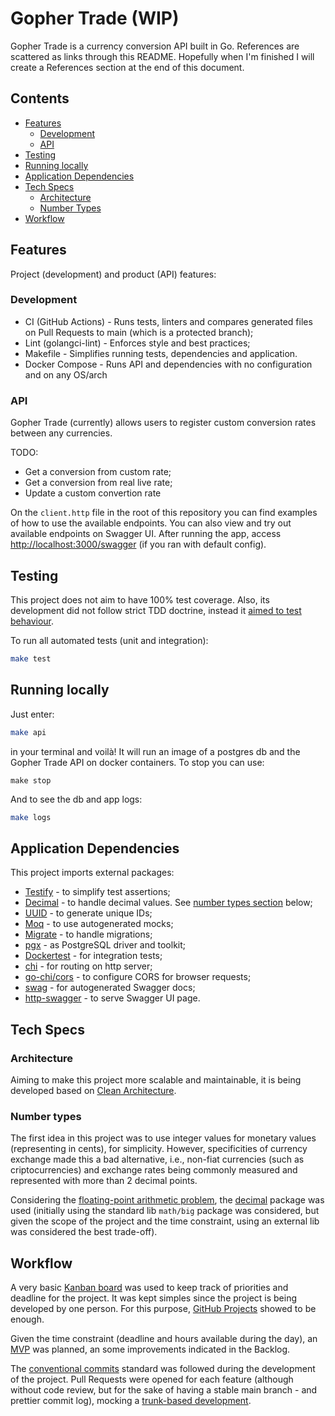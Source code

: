 # Gopher Trade (WIP)

Gopher Trade is a currency conversion API built in Go. References are scattered as links through this README. Hopefully when I'm finished I will create a References section at the end of this document.

## Contents

* [Features](#features)
  * [Development](#development)
  * [API](#api)
* [Testing](#testing)
* [Running locally](#running-locally)
* [Application Dependencies](#application-dependencies)
* [Tech Specs](#tech-specs)
  * [Architecture](#architecture)
  * [Number Types](#number-types)
* [Workflow](#workflow)

## Features

Project (development) and product (API) features:

### Development

* CI (GitHub Actions) - Runs tests, linters and compares generated files on Pull Requests to main (which is a protected branch);
* Lint (golangci-lint) - Enforces style and best practices;
* Makefile - Simplifies running tests, dependencies and application.
* Docker Compose - Runs API and dependencies with no configuration and on any OS/arch

### API

Gopher Trade (currently) allows users to register custom conversion rates between any currencies.

TODO:

* Get a conversion from custom rate;
* Get a conversion from real live rate;
* Update a custom convertion rate

On the `client.http` file in the root of this repository you can find examples of how to use the available endpoints. You can also view and try out available endpoints on Swagger UI. After running the app, access <http://localhost:3000/swagger> (if you ran with default config).

## Testing

This project does not aim to have 100% test coverage. Also, its development did not follow strict TDD doctrine, instead it [aimed to test behaviour](https://dave.cheney.net/paste/absolute-unit-test-london-gophers.pdf).

To run all automated tests (unit and integration):

```bash
make test
```

## Running locally

Just enter:

```bash
make api
```

in your terminal and voilà! It will run an image of a postgres db and the Gopher Trade API on docker containers. To stop you can use:

```bach
make stop
```

And to see the db and app logs:

```bash
make logs
```

## Application Dependencies

This project imports external packages:

* [Testify](https://github.com/stretchr/testify) - to simplify test assertions;
* [Decimal](https://github.com/shopspring/decimal) - to handle decimal values. See [number types section](#number-types) below;
* [UUID](https://github.com/google/uuid) - to generate unique IDs;
* [Moq](https://github.com/matryer/moq) - to use autogenerated mocks;
* [Migrate](https://github.com/golang-migrate/migrate) - to handle migrations;
* [pgx](https://github.com/jackc/pgx) - as PostgreSQL driver and toolkit;
* [Dockertest](https://github.com/ory/dockertest) - for integration tests;
* [chi](https://github.com/go-chi/chi) - for routing on http server;
* [go-chi/cors](https://github.com/go-chi/cors) - to configure CORS for browser requests;
* [swag](https://github.com/swaggo/swag) - for autogenerated Swagger docs;
* [http-swagger](https://github.com/swaggo/http-swagger) - to serve Swagger UI page.

## Tech Specs

### Architecture

Aiming to make this project more scalable and maintainable, it is being developed based on [Clean Architecture](https://blog.cleancoder.com/uncle-bob/2012/08/13/the-clean-architecture.html).

### Number types

The first idea in this project was to use integer values for monetary values (representing in cents), for simplicity. However, specificities of currency exchange made this a bad alternative, i.e., non-fiat currencies (such as criptocurrencies) and exchange rates being commonly measured and represented with more than 2 decimal points.

Considering the [floating-point arithmetic problem](https://floating-point-gui.de/), the [decimal](https://pkg.go.dev/github.com/shopspring/decimal) package was used (initially using the standard lib `math/big` package was considered, but given the scope of the project and the time constraint, using an external lib was considered the best trade-off).

## Workflow

A very basic [Kanban board](https://www.atlassian.com/agile/kanban/boards) was used to keep track of priorities and deadline for the project. It was kept simples since the project is being developed by one person. For this purpose, [GitHub Projects](https://docs.github.com/en/issues/planning-and-tracking-with-projects) showed to be enough.

Given the time constraint (deadline and hours available during the day), an [MVP](https://www.productplan.com/glossary/minimum-viable-product/#:~:text=A%20minimum%20viable%20product%2C%20or,iterate%20and%20improve%20the%20product.) was planned, an some improvements indicated in the Backlog.

The [conventional commits](https://www.conventionalcommits.org/en/v1.0.0/) standard was followed during the development of the project. Pull Requests were opened for each feature (although without code review, but for the sake of having a stable main branch - and prettier commit log), mocking a [trunk-based development](https://www.atlassian.com/continuous-delivery/continuous-integration/trunk-based-development).
